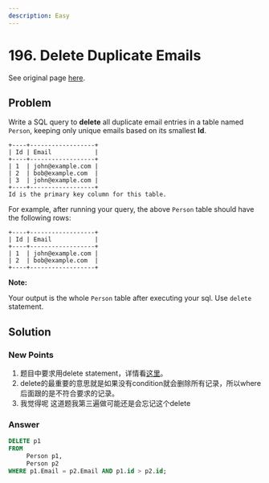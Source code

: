 ```yaml
---
description: Easy
---
```


# 196. Delete Duplicate Emails

See original page [here](https://leetcode.com/problems/delete-duplicate-emails/).

## Problem

Write a SQL query to **delete** all duplicate email entries in a table named `Person`, keeping only unique emails based on its smallest **Id**.

```text
+----+------------------+
| Id | Email            |
+----+------------------+
| 1  | john@example.com |
| 2  | bob@example.com  |
| 3  | john@example.com |
+----+------------------+
Id is the primary key column for this table.
```

For example, after running your query, the above `Person` table should have the following rows:

```text
+----+------------------+
| Id | Email            |
+----+------------------+
| 1  | john@example.com |
| 2  | bob@example.com  |
+----+------------------+
```

**Note:**

Your output is the whole `Person` table after executing your sql. Use `delete` statement.

## Solution

### New Points

1. 题目中要求用delete statement，详情看[这里](http://www.runoob.com/mysql/mysql-delete-query.html)。
2. delete的最重要的意思就是如果没有condition就会删除所有记录，所以where后面跟的是不符合要求的记录。
3. 我觉得呢 这道题我第三遍做可能还是会忘记这个delete

### Answer

```sql
DELETE p1 
FROM 
     Person p1,
     Person p2
WHERE p1.Email = p2.Email AND p1.id > p2.id;
```


